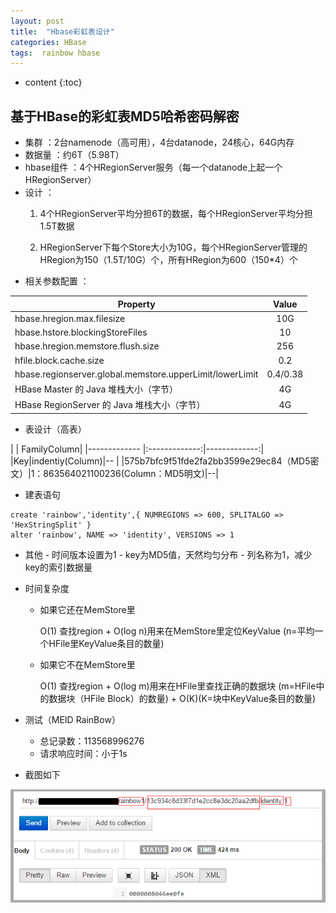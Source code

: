 ```yaml
---
layout: post
title:  "Hbase彩虹表设计"
categories: HBase
tags:  rainbow hbase
---
```


* content
{:toc}

## 基于HBase的彩虹表MD5哈希密码解密

 - 集群 ：2台namenode（高可用），4台datanode，24核心，64G内存
 - 数据量 ：约6T（5.98T）
 - hbase组件 ：4个HRegionServer服务（每一个datanode上起一个HRegionServer）
 - 设计 ：
   1. 4个HRegionServer平均分担6T的数据，每个HRegionServer平均分担1.5T数据





   2. HRegionServer下每个Store大小为10G，每个HRegionServer管理的HRegion为150（1.5T/10G）个，所有HRegion为600（150*4）个
 - 相关参数配置 ：

|Property|Value|
|------------- |:-------------:|
|hbase.hregion.max.filesize|10G|
|hbase.hstore.blockingStoreFiles|10|
|hbase.hregion.memstore.flush.size|256|
|hfile.block.cache.size|0.2|
|hbase.regionserver.global.memstore.upperLimit/lowerLimit|0.4/0.38|
|HBase Master 的 Java 堆栈大小（字节）|4G|
|HBase RegionServer 的 Java 堆栈大小（字节）|4G|

  - 表设计（高表）

| | FamilyColumn|
|------------- |:-------------:|-------------:|
|Key|indentiy(Column)|-- | 
|575b7bfc9f51fde2fa2bb3599e29ec84（MD5密文）|1：863564021100236(Column：MD5明文)|--|
   
  - 建表语句

```
create 'rainbow','identity',{ NUMREGIONS => 600, SPLITALGO => 'HexStringSplit' }
alter 'rainbow', NAME => 'identity', VERSIONS => 1 
```

   - 其他
    - 时间版本设置为1
    - key为MD5值，天然均匀分布
    - 列名称为1，减少key的索引数据量
   - 时间复杂度
     - 如果它还在MemStore里

       O(1) 查找region  +  O(log n)用来在MemStore里定位KeyValue (n=平均一个HFile里KeyValue条目的数量)
     - 如果它不在MemStore里

       O(1) 查找region  +  O(log m)用来在HFile里查找正确的数据块 (m=HFile中的数据块（HFile Block）的数量) + O(K)(K=块中KeyValue条目的数量)

       
   - 测试（MEID RainBow）
     - 总记录数：113568996276
     - 请求响应时间：小于1s
   - 截图如下

![1](/img/1.png)